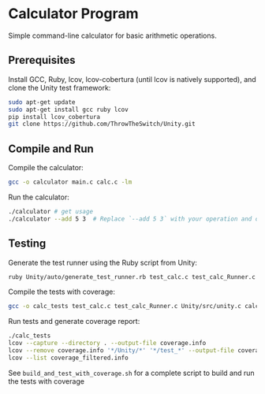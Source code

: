 # Calculator Program

Simple command-line calculator for basic arithmetic operations.

## Prerequisites

Install GCC, Ruby, lcov, lcov-cobertura (until lcov is natively supported), and clone the Unity test framework:

```bash
sudo apt-get update
sudo apt-get install gcc ruby lcov
pip install lcov_cobertura
git clone https://github.com/ThrowTheSwitch/Unity.git
```

## Compile and Run

Compile the calculator:

```bash
gcc -o calculator main.c calc.c -lm
```

Run the calculator:

```bash
./calculator # get usage
./calculator --add 5 3  # Replace `--add 5 3` with your operation and operands
```

## Testing

Generate the test runner using the Ruby script from Unity:

```bash
ruby Unity/auto/generate_test_runner.rb test_calc.c test_calc_Runner.c
```

Compile the tests with coverage:

```bash
gcc -o calc_tests test_calc.c test_calc_Runner.c Unity/src/unity.c calc.c -lm -IUnity/src -fprofile-arcs -ftest-coverage
```

Run tests and generate coverage report:

```bash
./calc_tests
lcov --capture --directory . --output-file coverage.info
lcov --remove coverage.info '*/Unity/*' '*/test_*' --output-file coverage_filtered.info
lcov --list coverage_filtered.info
```

See `build_and_test_with_coverage.sh` for a complete script to build and run the tests with coverage
